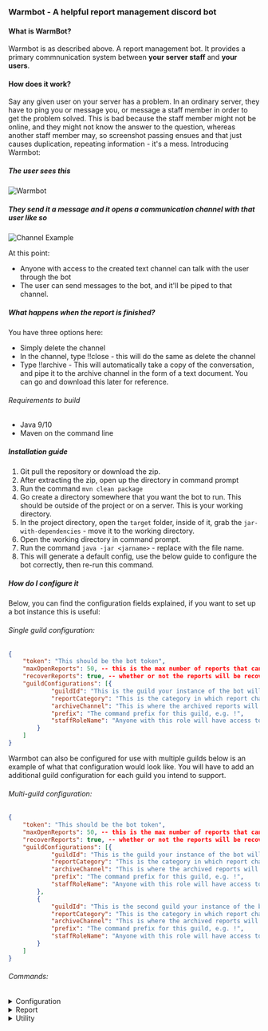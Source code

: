 ### Warmbot - A helpful report management discord bot

#### What is WarmBot?
Warmbot is as described above. A report management bot. It provides a primary commnunication system between **your server staff**
and **your users**. 

#### How does it work?

Say any given user on your server has a problem. In an ordinary server, they have to ping you or message you, or message a staff member
in order to get the problem solved. This is bad because the staff member might not be online, and they might not know the answer to
the question, whereas another staff member may, so screenshot passing ensues and that just causes duplication, repeating information - 
it's a mess. Introducing Warmbot:


##### The user sees this
![Warmbot](https://i.imgur.com/EJEC0Eu.png)


##### They send it a message and it opens a communication channel with that user like so

![Channel Example](https://i.imgur.com/NUCtmNZ.png)

At this point:
 - Anyone with access to the created text channel can talk with the user through the bot
 - The user can send messages to the bot, and it'll be piped to that channel.


##### What happens when the report is finished? 
You have three options here:
 - Simply delete the channel
 - In the channel, type !!close - this will do the same as delete the channel
 - Type !!archive - This will automatically take a copy of the conversation, and pipe it to the archive channel in the form of a text document. You can go and download this later for reference.

###### Requirements to build
 - Java 9/10
 - Maven on the command line

##### Installation guide
 1. Git pull the repository or download the zip.
 2. After extracting the zip, open up the directory in command prompt
 3. Run the command `mvn clean package`
 4. Go create a directory somewhere that you want the bot to run. This should be outside of the project or on a server. This is your working directory.
 5. In the project directory, open the `target` folder, inside of it, grab the `jar-with-dependencies` - move it to the working directory. 
6. Open the working directory in command prompt. 
7. Run the command `java -jar <jarname>` - replace <jarname> with the file name.
8. This will generate a default config, use the below guide to configure the bot correctly, then re-run this command.

##### How do I configure it

Below, you can find the configuration fields explained, if you want to set up a bot instance this is useful: 

###### Single guild configuration: 

```json
{
	"token": "This should be the bot token",
	"maxOpenReports": 50, -- this is the max number of reports that can be opened in any configured guild.
	"recoverReports": true, -- whether or not the reports will be recovered if the bot goes offline. Saves to disk if true.
	"guildConfigurations": [{
			"guildId": "This is the guild your instance of the bot will run on - it should be the guild ID",
			"reportCategory": "This is the category in which report channels will be made - it should be the report category ID",
			"archiveChannel": "This is where the archived reports will go - it should be the channel ID",
			"prefix": "The command prefix for this guild, e.g. !",
			"staffRoleName": "Anyone with this role will have access to the bot, anyone without won't."
		}
	]
}
```

Warmbot can also be configured for use with multiple guilds below is an example of what that configuration would look like. 
You will have to add an additional guild configuration for each guild you intend to support. 

###### Multi-guild configuration: 

```json
{
	"token": "This should be the bot token",
	"maxOpenReports": 50, -- this is the max number of reports that can be opened in any configured guild.
	"recoverReports": true, -- whether or not the reports will be recovered if the bot goes offline. Saves to disk if true.
	"guildConfigurations": [{
			"guildId": "This is the guild your instance of the bot will run on - it should be the guild ID",
			"reportCategory": "This is the category in which report channels will be made - it should be the report category ID",
			"archiveChannel": "This is where the archived reports will go - it should be the channel ID",
			"prefix": "The command prefix for this guild, e.g. !",
			"staffRoleName": "Anyone with this role will have access to the bot, anyone without won't."
		},
		{
			"guildId": "This is the second guild your instance of the bot will run on - it should be the guild ID",
			"reportCategory": "This is the category in which report channels will be made - it should be the report category ID",
			"archiveChannel": "This is where the archived reports will go - it should be the channel ID",
			"prefix": "The command prefix for this guild, e.g. !",
			"staffRoleName": "Anyone with this role will have access to the bot, anyone without won't."
		}
	]
}
```

###### Commands: 
<details>
<summary>Configuration</summary>

`Note: These commands can only be run by the owner of the guild.`

| Command           | Arguments     | Effect |
| ------            | ------        | ------ |
| Setup             | (none)        | Initiate the setup conversation. |
| SetReportCategory | Category ID   | Set the category where new reports will be opened. |
| SetArchiveChannel | Channel ID    | Set the channel where reports will be archived. |
| SetStaffRole      | Role name     | Set the role required to use this bot. |

</details>
<details>
<summary>Report</summary>

| Command   | Arguments | Effect |
| ------    | ------    | ------ |
| Open      | User ID   | Open a report with the target user. |
| Close     | (none)`*` | Close report. |
| CloseAll  | (none)    | Close all reports in the current guild. |
| Archive   | (none)`*` | Transcribe report to text (closes report). |

`*The invocation channel must be a report channel.`
</details>
<details>
<summary>Utility</summary>

| Command   | Arguments | Effect |
| ------    | ------    | ------ |
| Author    | (none)    | Display the author of the bot. |
| Ping      | (none)    | Display the status of the bot. |
| Source    | (none)    | Display the source code via a GitLab link. |

</details>